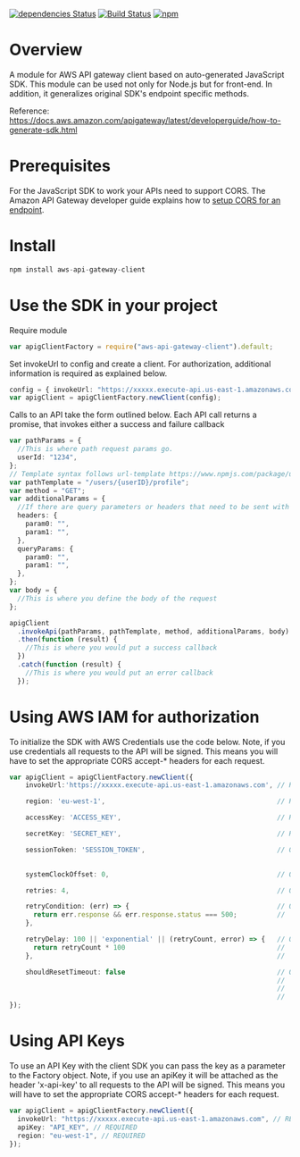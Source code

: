 [![dependencies Status](https://david-dm.org/kndt84/aws-api-gateway-client/status.svg)](https://david-dm.org/kndt84/aws-api-gateway-client)
[![Build Status](https://travis-ci.org/kndt84/aws-api-gateway-client.svg?branch=master)](https://travis-ci.org/kndt84/aws-api-gateway-client)
[![npm](https://img.shields.io/npm/dm/aws-api-gateway-client.svg)](https://www.npmjs.com/package/aws-api-gateway-client)

# Overview

A module for AWS API gateway client based on auto-generated JavaScript SDK. This module can be used not only for Node.js but for front-end. In addition, it generalizes original SDK's endpoint specific methods.

Reference:
https://docs.aws.amazon.com/apigateway/latest/developerguide/how-to-generate-sdk.html

# Prerequisites

For the JavaScript SDK to work your APIs need to support CORS. The Amazon API Gateway developer guide explains how to [setup CORS for an endpoint](https://docs.aws.amazon.com/apigateway/latest/developerguide/how-to-cors.html).

# Install

```ts
npm install aws-api-gateway-client
```

# Use the SDK in your project

Require module

```ts
var apigClientFactory = require("aws-api-gateway-client").default;
```

Set invokeUrl to config and create a client. For authorization, additional information is required as explained below.

```ts
config = { invokeUrl: "https://xxxxx.execute-api.us-east-1.amazonaws.com" };
var apigClient = apigClientFactory.newClient(config);
```

Calls to an API take the form outlined below. Each API call returns a promise, that invokes either a success and failure callback

```ts
var pathParams = {
  //This is where path request params go.
  userId: "1234",
};
// Template syntax follows url-template https://www.npmjs.com/package/url-template
var pathTemplate = "/users/{userID}/profile";
var method = "GET";
var additionalParams = {
  //If there are query parameters or headers that need to be sent with the request you can add them here
  headers: {
    param0: "",
    param1: "",
  },
  queryParams: {
    param0: "",
    param1: "",
  },
};
var body = {
  //This is where you define the body of the request
};

apigClient
  .invokeApi(pathParams, pathTemplate, method, additionalParams, body)
  .then(function (result) {
    //This is where you would put a success callback
  })
  .catch(function (result) {
    //This is where you would put an error callback
  });
```

# Using AWS IAM for authorization

To initialize the SDK with AWS Credentials use the code below. Note, if you use credentials all requests to the API will be signed. This means you will have to set the appropriate CORS accept-\* headers for each request.

```ts
var apigClient = apigClientFactory.newClient({
    invokeUrl:'https://xxxxx.execute-api.us-east-1.amazonaws.com', // REQUIRED

    region: 'eu-west-1',                                           // REQUIRED: The region where the API is deployed.

    accessKey: 'ACCESS_KEY',                                       // REQUIRED

    secretKey: 'SECRET_KEY',                                       // REQUIRED

    sessionToken: 'SESSION_TOKEN',                                 // OPTIONAL: If you are using temporary credentials
                                                                                you must include the session token.

    systemClockOffset: 0,                                          // OPTIONAL: An offset value in milliseconds to apply to signing time

    retries: 4,                                                    // OPTIONAL: Number of times to retry before failing. Uses axios-retry plugin.

    retryCondition: (err) => {                                     // OPTIONAL: Callback to further control if request should be retried.
      return err.response && err.response.status === 500;          //           Uses axios-retry plugin.
    },

    retryDelay: 100 || 'exponential' || (retryCount, error) => {   // OPTIONAL: Define delay (in ms) as a number, a callback, or
      return retryCount * 100                                      //           'exponential' to use the in-built exponential backoff
    },                                                             //           function. Uses axios-retry plugin. Default is no delay.

    shouldResetTimeout: false                                      // OPTIONAL: Defines if the timeout should be reset between retries. Unless
                                                                   //           `shouldResetTimeout` is set to `true`, the request timeout is
                                                                   //           interpreted as a global value, so it is not used for each retry,
                                                                   //           but for the whole request lifecycle.
});
```

# Using API Keys

To use an API Key with the client SDK you can pass the key as a parameter to the Factory object. Note, if you use an apiKey it will be attached as the header 'x-api-key' to all requests to the API will be signed. This means you will have to set the appropriate CORS accept-\* headers for each request.

```ts
var apigClient = apigClientFactory.newClient({
  invokeUrl: "https://xxxxx.execute-api.us-east-1.amazonaws.com", // REQUIRED
  apiKey: "API_KEY", // REQUIRED
  region: "eu-west-1", // REQUIRED
});
```
